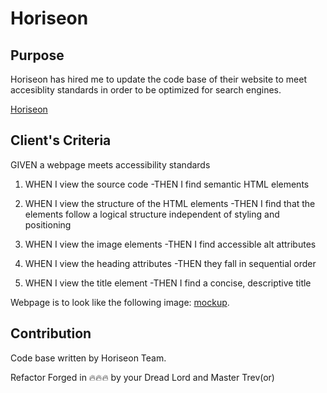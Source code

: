 # Horiseon

## Purpose

Horiseon has hired me to update the code base of their website to meet accesiblity standards in order to be optimized for search engines.

[Horiseon](./)

## Client's Criteria

GIVEN a webpage meets accessibility standards

1. WHEN I view the source code
   -THEN I find semantic HTML elements

2. WHEN I view the structure of the HTML elements
   -THEN I find that the elements follow a logical structure independent of styling and positioning

3. WHEN I view the image elements
   -THEN I find accessible alt attributes

4. WHEN I view the heading attributes
   -THEN they fall in sequential order

5. WHEN I view the title element
   -THEN I find a concise, descriptive title

Webpage is to look like the following image:
[mockup](Develop\assets\images\horiseon-mockup.png).

## Contribution

Code base written by Horiseon Team.

Refactor Forged in 🔥🔥🔥 by your Dread Lord and Master Trev(or)
